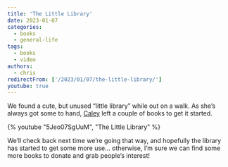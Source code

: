 ```yaml
---
title: 'The Little Library'
date: 2023-01-07
categories:
  - books
  - general-life
tags:
  - books
  - video
authors:
  - chris
redirectFrom: ['/2023/01/07/the-little-library/']
youtube: true
---
```


We found a cute, but unused “little library” while out on a walk. As she’s always got some to hand, [Caley](https://youtube.com/@KapowskiReads) left a couple of books to get it started.

{% youtube "5Jeo07SgUuM", "The Little Library" %}

We’ll check back next time we’re going that way, and hopefully the library has started to get some more use… otherwise, I’m sure we can find some more books to donate and grab people’s interest!
